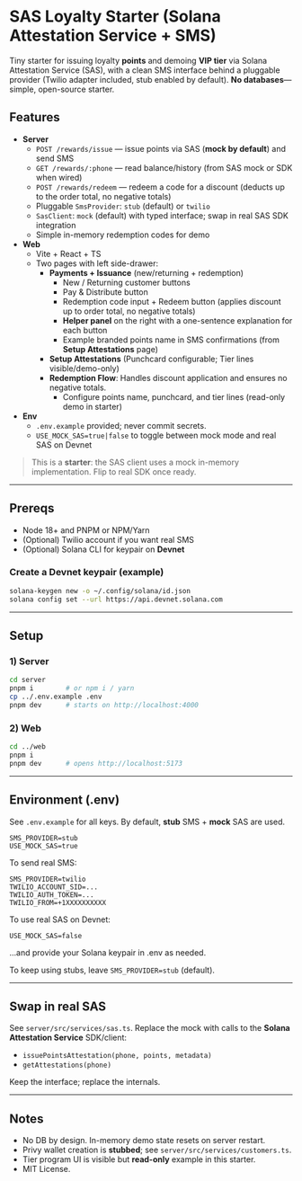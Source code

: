 # SAS Loyalty Starter (Solana Attestation Service + SMS)

Tiny starter for issuing loyalty **points** and demoing **VIP tier** via Solana Attestation Service (SAS), with a clean SMS interface behind a pluggable provider (Twilio adapter included, stub enabled by default). **No databases**—simple, open-source starter.

## Features
- **Server**
  - `POST /rewards/issue` — issue points via SAS (**mock by default**) and send SMS
  - `GET /rewards/:phone` — read balance/history (from SAS mock or SDK when wired)
  - `POST /rewards/redeem` — redeem a code for a discount (deducts up to the order total, no negative totals)
  - Pluggable `SmsProvider`: `stub` (default) or `twilio`
  - `SasClient`: `mock` (default) with typed interface; swap in real SAS SDK integration
  - Simple in-memory redemption codes for demo
- **Web**
  - Vite + React + TS
  - Two pages with left side-drawer:
    - **Payments + Issuance** (new/returning + redemption)
      - New / Returning customer buttons
      - Pay & Distribute button
      - Redemption code input + Redeem button (applies discount up to order total, no negative totals)
      - **Helper panel** on the right with a one-sentence explanation for each button
      - Example branded points name in SMS confirmations (from **Setup Attestations** page)
    - **Setup Attestations** (Punchcard configurable; Tier lines visible/demo-only)
    - **Redemption Flow**: Handles discount application and ensures no negative totals.
      - Configure points name, punchcard, and tier lines (read-only demo in starter)
- **Env**
  - `.env.example` provided; never commit secrets.
  - `USE_MOCK_SAS=true|false` to toggle between mock mode and real SAS on Devnet

> This is a **starter**: the SAS client uses a mock in-memory implementation. Flip to real SDK once ready.

---

## Prereqs
- Node 18+ and PNPM or NPM/Yarn
- (Optional) Twilio account if you want real SMS
- (Optional) Solana CLI for keypair on **Devnet**

### Create a Devnet keypair (example)
```bash
solana-keygen new -o ~/.config/solana/id.json
solana config set --url https://api.devnet.solana.com
```

---

## Setup

### 1) Server
```bash
cd server
pnpm i        # or npm i / yarn
cp ../.env.example .env
pnpm dev      # starts on http://localhost:4000
```

### 2) Web
```bash
cd ../web
pnpm i
pnpm dev      # opens http://localhost:5173
```

---

## Environment (.env)
See `.env.example` for all keys. By default, **stub** SMS + **mock** SAS are used.

```
SMS_PROVIDER=stub
USE_MOCK_SAS=true
```

To send real SMS:
```
SMS_PROVIDER=twilio
TWILIO_ACCOUNT_SID=...
TWILIO_AUTH_TOKEN=...
TWILIO_FROM=+1XXXXXXXXXX
```

To use real SAS on Devnet:
```
USE_MOCK_SAS=false
```
…and provide your Solana keypair in .env as needed.

To keep using stubs, leave `SMS_PROVIDER=stub` (default).

---

## Swap in real SAS
See `server/src/services/sas.ts`. Replace the mock with calls to the **Solana Attestation Service** SDK/client:
- `issuePointsAttestation(phone, points, metadata)`
- `getAttestations(phone)`

Keep the interface; replace the internals.

---

## Notes
- No DB by design. In-memory demo state resets on server restart.
- Privy wallet creation is **stubbed**; see `server/src/services/customers.ts`.
- Tier program UI is visible but **read-only** example in this starter.
- MIT License.
